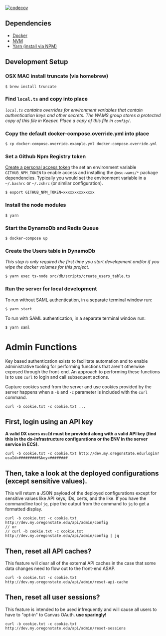 [![codecov](https://codecov.io/gh/osu-wams/dx-server/branch/master/graph/badge.svg)](https://codecov.io/gh/osu-wams/dx-server)

## Dependencies

- [Docker](https://docs.docker.com/install/)
- [NVM](https://github.com/nvm-sh/nvm#installation-and-update)
- [Yarn (install via NPM)](https://yarnpkg.com/en/docs/install#alternatives-stable)

## Development Setup

### OSX MAC install truncate (via homebrew)

    $ brew install truncate

### Find `local.ts` and copy into place

_`local.ts` contains overrides for environment variables that contain authentication keys and other secrets. The WAMS group stores a protected copy of this file in Keeper. Place a copy of this file in `config/`._

### Copy the default docker-compose.override.yml into place

    $ cp docker-compose.override.example.yml docker-compose.override.yml

### Set a Github Npm Registry token

[Create a personal access token](https://help.github.com/en/github/managing-packages-with-github-packages/configuring-npm-for-use-with-github-packages#authenticating-with-a-personal-access-token) the set an environment variable `GITHUB_NPM_TOKEN` to enable access and installing the `@osu-wams/*` package dependencies. Typically you would set the environment variable in a `~/.bashrc` or `~/.zshrc` (or similar configuration).

    $ export GITHUB_NPM_TOKEN=xxxxxxxxxxxxxx

### Install the node modules

    $ yarn

### Start the DynamoDb and Redis Queue

    $ docker-compose up

### Create the Users table in DynamoDb

_This step is only required the first time you start development and/or if you wipe the docker volumes for this project._

    $ yarn exec ts-node src/db/scripts/create_users_table.ts

### Run the server for local development

To run without SAML authentication, in a separate terminal window run:

    $ yarn start

To run with SAML authentication, in a separate terminal window run:

    $ yarn saml

# Admin Functions

Key based authentication exists to facilitate automation and to enable administrative
tooling for performing functions that aren't otherwise exposed through the front-end. An
approach to performing these functions is to use `curl` to login and call subsequent actions.

Capture cookies send from the server and use cookies provided by the server happens when a `-b` and `-c` parameter is included with the `curl` command.

`curl -b cookie.txt -c cookie.txt ...`

## First, login using an API key

**A valid DX users `osuId` must be provided along with a valid API key (find this in the dx-infrastructure configurations or the ENV in the server service in ECS).**

    curl -b cookie.txt -c cookie.txt http://dev.my.oregonstate.edu/login?osuId=#########&key=########

## Then, take a look at the deployed configurations (except sensitive values).

This will return a JSON payload of the deployed configurations except for sensitive values like API keys, IDs, certs, and the like. If you have the commandline
tool `jq`, pipe the output from the command to `jq` to get a formatted display.

    curl -b cookie.txt -c cookie.txt http://dev.my.oregonstate.edu/api/admin/config
    // or
    // curl -b cookie.txt -c cookie.txt http://dev.my.oregonstate.edu/api/admin/config | jq

## Then, reset all API caches?

This feature will clear all of the external API caches in the case that some data changes need to flow out to the front-end ASAP.

    curl -b cookie.txt -c cookie.txt http://dev.my.oregonstate.edu/api/admin/reset-api-cache

## Then, reset all user sessions?

This feature is intended to be used infrequently and will cause all users to have to "opt-in" to Canvas OAuth. **use sparingly!**

    curl -b cookie.txt -c cookie.txt http://dev.my.oregonstate.edu/api/admin/reset-sessions
